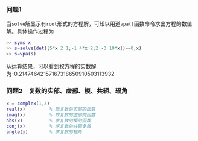 ### 问题1

当`solve`解显示有`root`形式的方程解，可知以用道`vpa()`函数命令求出方程的数值解。具体操作过程为

```matlab
>> syms x
>> s=solve(det([5*x 2 1;-1 4*x 2;2 -3 10*x])==0,x)
>> s=vpa(s)
```
从运算结果，可以看到权方程的实数解为-0.21474642157167318650910503113932

### 问题2&emsp;复数的实部、虚部、模、共轭、辐角

```matlab
x = complex(1,3)
real(x)         % 取复数的实部的函数
imag(x)         % 取复数的虚部的函数
abs(x)          % 求复数的模的函数
conj(x)         % 求复数的共轭复数
angle(x)        % 求复数的辐角
```